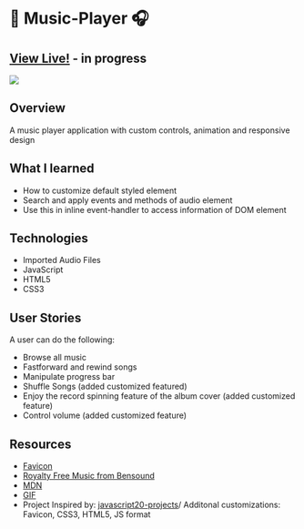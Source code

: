 #  :musical_note: Music-Player :headphones:

## [View Live!](https://apang20.github.io/music-player/) - in progress
<img src="music-player.gif">


## Overview
A music player application with custom controls, animation and responsive design

## What I learned
- How to customize default styled element
- Search and apply events and methods of audio element
- Use this in inline event-handler to access information of DOM element

## Technologies 
- Imported Audio Files 
- JavaScript
- HTML5
- CSS3


## User Stories
A user can do the following:
- Browse all music
- Fastforward and rewind songs
- Manipulate progress bar
- Shuffle Songs (added customized featured)
- Enjoy the record spinning feature of the album cover (added customized feature)
- Control volume (added customized feature)

 

## Resources
- [Favicon](https://icon-icons.com/)
- [Royalty Free Music from Bensound](https://www.bensound.com/royalty-free-music/)
- [MDN](https://developer.mozilla.org/en-US/docs/Web/CSS/object-fit)
- [GIF](https://media.giphy.com/media/5xaOcLrTLTxXq7W4sko/giphy.gif) 
- Project Inspired by: [javascript20-projects](https://github.com/zero-to-mastery/javascript20-projects)/ Additonal customizations: Favicon, CSS3, HTML5, JS format

